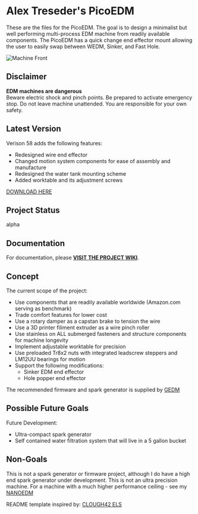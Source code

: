 # Alex Treseder's PicoEDM

These are the files for the PicoEDM.  The goal is to design a minimalist but well performing multi-process EDM machine from readily available components. The PicoEDM has a quick change end effector mount allowing the user to easily swap between WEDM, Sinker, and Fast Hole.

![Machine Front](https://github.com/alextreseder/picoEDM/blob/master/renders/PicoEDM_Machine_Front.png)

## Disclaimer

**EDM machines are dangerous**  
Beware electric shock and pinch points. Be prepared to activate emergency stop. Do not leave machine unattended. You are responsible for your own safety.

## Latest Version

Verison 58 adds the following features:
* Redesigned wire end effector
* Changed motion system components for ease of assembly and manufacture
* Redesigned the water tank mounting scheme
* Added worktable and its adjustment screws

[DOWNLOAD HERE](https://github.com/alextreseder/picoEDM/blob/master/CAD/PicoEDMv58.step)

## Project Status
alpha

## Documentation
For documentation, please [**VISIT THE PROJECT WIKI**](https://github.com/alextreseder/picoEDM/wiki).

## Concept
The current scope of the project: 
* Use components that are readily available worldwide (Amazon.com serving as benchmark)
* Trade comfort features for lower cost
* Use a rotary damper as a capstan brake to tension the wire
* Use a 3D printer filiment extruder as a wire pinch roller
* Use stainless on ALL submerged fasteners and structure components for machine longevity
* Implement adjustable worktable for precision
* Use preloaded Tr8x2 nuts with integrated leadscrew steppers and LM12UU bearings for motion
* Support the following modifications:
  * Sinker EDM end effector
  * Hole popper end effector

The recommended firmware and spark generator is supplied by
[GEDM](https://github.com/G-EDM)

## Possible Future Goals
Future Development:
* Ultra-compact spark generator
* Self contained water filtration system that will live in a 5 gallon bucket

## Non-Goals
This is not a spark generator or firmware project, although I do have a high end spark generator under development. This is not an ultra precision machine. For a machine with a much higher performance ceiling - see my
[NANOEDM](https://github.com/alextreseder/nanoEDM)


README template inspired by:
[CLOUGH42 ELS](https://github.com/clough42/electronic-leadscrew)
